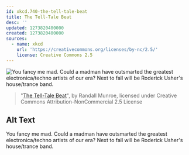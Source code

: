 ```yaml
---
id: xkcd.740-the-tell-tale-beat
title: The Tell-Tale Beat
desc: ''
updated: 1273820400000
created: 1273820400000
sources:
  - name: xkcd
    url: 'https://creativecommons.org/licenses/by-nc/2.5/'
    license: Creative Commons 2.5
---
```

![You fancy me mad. Could a madman have outsmarted the greatest electronica/techno artists of our era? Next to fall will be Roderick Usher's house/trance band.](https://imgs.xkcd.com/comics/the_tell_tale_beat.png)
> "[The Tell-Tale Beat](https://xkcd.com/740/)", by Randall Munroe, licensed under Creative Commons Attribution-NonCommercial 2.5 License

## Alt Text
You fancy me mad. Could a madman have outsmarted the greatest electronica/techno artists of our era? Next to fall will be Roderick Usher's house/trance band.
